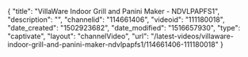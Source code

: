 {
    "title": "VillaWare Indoor Grill and Panini Maker - NDVLPAPFS1",
    "description": "",
    "channelid": "114661406",
    "videoid": "111180018",
    "date_created": "1502923682",
    "date_modified": "1516657930",
    "type": "captivate",
    "layout": "channelVideo",
    "url": "\/latest-videos\/villaware-indoor-grill-and-panini-maker-ndvlpapfs1\/114661406-111180018"
}